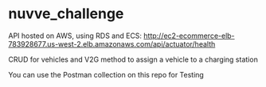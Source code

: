 # nuvve_challenge

API hosted on AWS, using RDS and ECS:
http://ec2-ecommerce-elb-783928677.us-west-2.elb.amazonaws.com/api/actuator/health

CRUD for vehicles and V2G method to assign a vehicle to a charging station


You can use the Postman collection on this repo for Testing